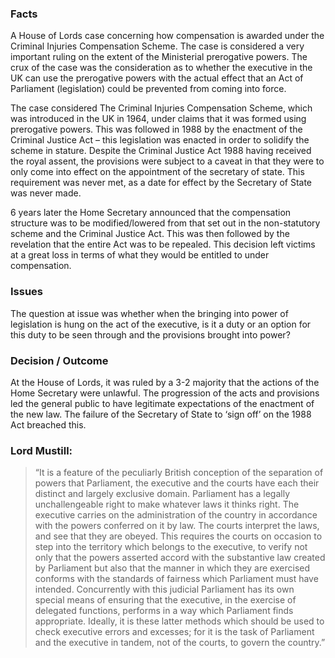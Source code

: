 ### Facts

A House of Lords case concerning how compensation is awarded under the Criminal Injuries Compensation Scheme. The case is considered a very important ruling on the extent of the Ministerial prerogative powers. The crux of the case was the consideration as to whether the executive in the UK can use the prerogative powers with the actual effect that an Act of Parliament (legislation) could be prevented from coming into force.

The case considered The Criminal Injuries Compensation Scheme, which was introduced in the UK in 1964, under claims that it was formed using prerogative powers. This was followed in 1988 by the enactment of the Criminal Justice Act – this legislation was enacted in order to solidify the scheme in stature. Despite the Criminal Justice Act 1988 having received the royal assent, the provisions were subject to a caveat in that they were to only come into effect on the appointment of the secretary of state. This requirement was never met, as a date for effect by the Secretary of State was never made.

6 years later the Home Secretary announced that the compensation structure was to be modified/lowered from that set out in the non-statutory scheme and the Criminal Justice Act. This was then followed by the revelation that the entire Act was to be repealed. This decision left victims at a great loss in terms of what they would be entitled to under compensation.

### Issues

The question at issue was whether when the bringing into power of legislation is hung on the act of the executive, is it a duty or an option for this duty to be seen through and the provisions brought into power?

### Decision / Outcome

At the House of Lords, it was ruled by a 3-2 majority that the actions of the Home Secretary were unlawful. The progression of the acts and provisions led the general public to have legitimate expectations of the enactment of the new law. The failure of the Secretary of State to ‘sign off’ on the 1988 Act breached this.

### Lord Mustill:

> “It is a feature of the peculiarly British conception of the separation of powers that Parliament, the executive and the courts have each their distinct and largely exclusive domain. Parliament has a legally unchallengeable right to make whatever laws it thinks right. The executive carries on the administration of the country in accordance with the powers conferred on it by law. The courts interpret the laws, and see that they are obeyed. This requires the courts on occasion to step into the territory which belongs to the executive, to verify not only that the powers asserted accord with the substantive law created by Parliament but also that the manner in which they are exercised conforms with the standards of fairness which Parliament must have intended. Concurrently with this judicial Parliament has its own special means of ensuring that the executive, in the exercise of delegated functions, performs in a way which Parliament finds appropriate. Ideally, it is these latter methods which should be used to check executive errors and excesses; for it is the task of Parliament and the executive in tandem, not of the courts, to govern the country.”